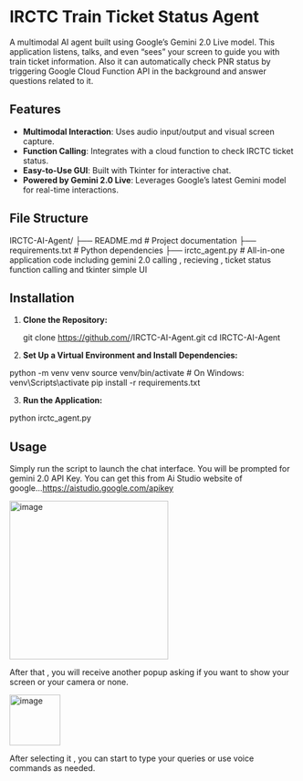 # IRCTC Train Ticket Status Agent

A multimodal AI agent built using Google’s Gemini 2.0 Live model. This application listens, talks, and even “sees” your screen to guide you with train ticket information. Also it can automatically check PNR status by triggering Google Cloud Function API in the background and answer questions related to it.

## Features

- **Multimodal Interaction**: Uses audio input/output and visual screen capture.
- **Function Calling**: Integrates with a cloud function to check IRCTC ticket status.
- **Easy-to-Use GUI**: Built with Tkinter for interactive chat.
- **Powered by Gemini 2.0 Live**: Leverages Google’s latest Gemini model for real-time interactions.

## File Structure

IRCTC-AI-Agent/
├── README.md                      # Project documentation
├── requirements.txt               # Python dependencies
├── irctc_agent.py                 # All-in-one application code including gemini 2.0 calling , recieving , ticket status function calling and tkinter simple UI


## Installation

1. **Clone the Repository:**

   git clone https://github.com/<your-username>/IRCTC-AI-Agent.git
   cd IRCTC-AI-Agent
   
2. **Set Up a Virtual Environment and Install Dependencies:**

python -m venv venv
source venv/bin/activate   # On Windows: venv\Scripts\activate
pip install -r requirements.txt

3. **Run the Application:**

python irctc_agent.py

## Usage
Simply run the script to launch the chat interface.
You will be prompted for gemini 2.0 API Key. You can get this from Ai Studio website of google...https://aistudio.google.com/apikey

<img width="278" alt="image" src="https://github.com/user-attachments/assets/44542052-3d97-4555-98aa-5cbfa28f9464" />

After that , you will receive another popup asking if you want to show your screen or your camera or none.

<img width="89" alt="image" src="https://github.com/user-attachments/assets/510f7855-93b2-4ee1-9304-d48dda5871f9" />

After selecting it , you can start to type your queries or use voice commands as needed.
